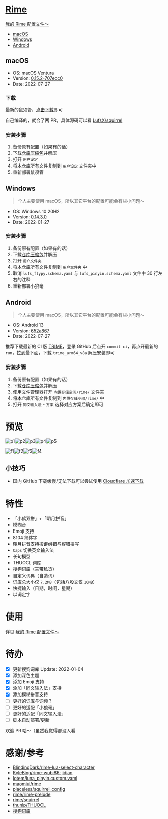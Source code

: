 # [Rime](https://blog.isteed.cc/post/rime-2022/)

[我的 Rime 配置文件～](https://blog.isteed.cc/post/rime-2022/)

- [macOS](##macOS)
- [Windows](##Windows)
- [Android](##Android)

## macOS

- OS: macOS Ventura
- Version: [0.15.2-707ecc0](https://storage.isteed.cc/MacSoftware/Squirrel)
- Date: 2022-07-27

### 下载

最新的鼠须管，[点击下载](https://cdn.isteed.cc/file/squirrel/Squirrel-0.15.2-707ecc0.pkg)即可

自己编译的，就合了两 PR，具体源码可以看 [LufsX/squirrel](https://github.com/LufsX/squirrel)

### 安装步骤

1. 备份原有配置（如果有的话）
2. 下载[仓库压缩包](https://cors.isteed.cc/https://github.com/LufsX/rime/archive/refs/heads/master.zip)并解压
3. 打开 `用户设定`
4. 将本仓库所有文件复制到 `用户设定` 文件夹中
5. 重新部署鼠须管

## Windows

> 个人主要使用 macOS，所以其它平台的配置可能会有些小问题～

- OS: Windows 10 20H2
- Version: [0.14.3.0](https://cors.isteed.cc/https://github.com/rime/weasel/releases/download/0.14.3/weasel-0.14.3.0-installer.exe)
- Date: 2022-01-27

### 安装步骤

1. 备份原有配置（如果有的话）
2. 下载[仓库压缩包](https://cors.isteed.cc/https://github.com/LufsX/rime/archive/refs/heads/master.zip)并解压
3. 打开 `用户文件夹`
4. 将本仓库所有文件复制到 `用户文件夹` 中
5. 取消 `lufs_flypy.schema.yaml` 与 `lufs_pinyin.schema.yaml` 文件中 30 行左右的注释
6. 重新部署小狼毫

## Android

> 个人主要使用 macOS，所以其它平台的配置可能会有些小问题～

- OS: Android 13
- Version: [652a867](https://github.com/osfans/trime/suites/7541740718/artifacts/311071325)
- Date: 2022-07-27

推荐下载最新的 CI 版 [TRIME](https://github.com/osfans/trime/actions)，登录 GitHub 后点开 `commit ci`，再点开最新的 `run`，拉到最下面，下载 `trime_arm64_v8a` 解压安装即可

### 安装步骤

1. 备份原有配置（如果有的话）
2. 下载[仓库压缩包](https://cors.isteed.cc/https://github.com/LufsX/rime/archive/refs/heads/master.zip)并解压
3. 使用文件管理器打开 `内置存储空间/rime/` 文件夹
4. 将本仓库所有文件复制到 `内置存储空间/rime/` 中
5. 打开 `同文输入法` - `方案` 选择对应方案后确定即可

# 预览

![p1](https://cdn.isteed.cc/img/rime-2022/p1.png)![p2](https://cdn.isteed.cc/img/rime-2022/p2.png)![p3](https://cdn.isteed.cc/img/rime-2022/p3.png)![p4](https://cdn.isteed.cc/img/rime-2022/p4.png)![p5](https://cdn.isteed.cc/img/rime-2022/p5.png)

![f1](https://cdn.isteed.cc/img/rime-2022/f1.png)![f2](https://cdn.isteed.cc/img/rime-2022/f2.png)![f3](https://cdn.isteed.cc/img/rime-2022/f3.png)![f4](https://cdn.isteed.cc/img/rime-2022/f4.png)

## 小技巧

- 国内 GitHub 下载缓慢/无法下载可以尝试使用 [Cloudflare 加速下载](https://cors.isteed.cc/https://github.com/LufsX/rime/archive/refs/heads/master.zip)

# 特性

- 「小鹤双拼」+「朙月拼音」
- 模糊音
- Emoji 支持
- 8104 简体字
- 朙月拼音支持按键纠错与容错拼写
- `Caps` 切换英文输入法
- 长句模型
- THUOCL 词库
- 搜狗词库（夹带私货）
- 自定义词典（自造词）
- 词库总大小仅 `7.2MB`（包括八股文仅 `10MB`）
- 快捷输入（日期，时间，星期）
- 以词定字

# 使用

详见 [我的 Rime 配置文件～](https://blog.isteed.cc/post/rime-2022/)

# 待办

- [x] 更新搜狗词库 Update: 2022-01-04
- [x] 添加深色主题
- [x] 添加 Emoji 支持
- [x] 添加「[同文输入法](https://github.com/osfans/trime)」支持
- [x] 添加模糊拼音支持
- [ ] 更好的词库与词频？
- [ ] 更好的适配「小狼毫」
- [ ] 更好的适配「同文输入法」
- [ ] 脚本自动部署/更新

欢迎 PR 哈～（虽然我觉得都没人看

# 感谢/参考

- [BlindingDark/rime-lua-select-character](https://github.com/BlindingDark/rime-lua-select-character)
- [KyleBing/rime-wubi86-jidian](https://github.com/KyleBing/rime-wubi86-jidian/)
- [lotem/luna_pinyin.custom.yaml](https://gist.github.com/lotem/2320943)
- [maomiui/rime](https://github.com/maomiui/rime)
- [placeless/squirrel_config](https://github.com/placeless/squirrel_config)
- [rime/rime-prelude](https://github.com/rime/rime-prelude)
- [rime/squirrel](https://github.com/rime/squirrel)
- [thunlp/THUOCL](https://github.com/thunlp/THUOCL)
- [搜狗词库](https://pinyin.sogou.com/dict/)
